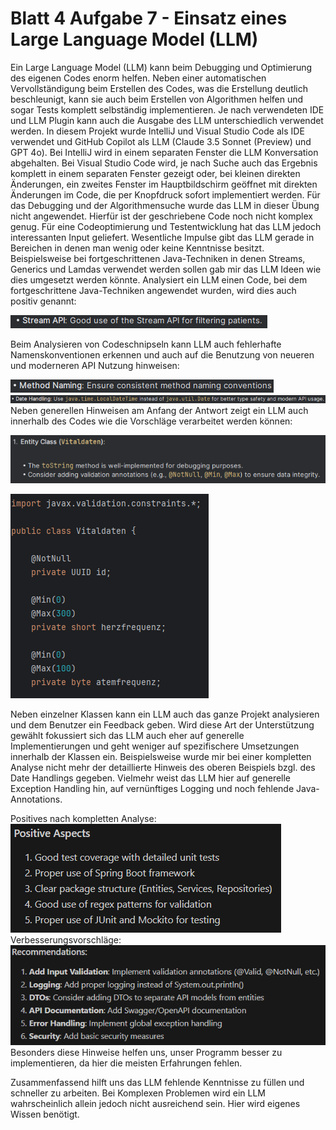 Blatt 4 Aufgabe 7 - Einsatz eines Large Language Model (LLM)
==========================================================
Ein Large Language Model (LLM) kann beim Debugging und Optimierung des eigenen Codes enorm helfen. Neben einer automatischen Vervollständigung beim Erstellen des Codes, was die Erstellung deutlich beschleunigt, kann sie auch beim Erstellen von Algorithmen helfen und sogar Tests komplett selbständig implementieren.
Je nach verwendeten IDE und LLM Plugin kann auch die Ausgabe des LLM unterschiedlich verwendet werden. In diesem Projekt wurde IntelliJ und Visual Studio Code als IDE verwendet und GitHub Copilot als LLM (Claude 3.5 Sonnet (Preview) und GPT 4o). Bei IntelliJ wird in einem separaten Fenster die LLM Konversation abgehalten. Bei Visual Studio Code wird, je nach Suche auch das Ergebnis komplett in einem separaten Fenster gezeigt oder, bei kleinen direkten Änderungen, ein zweites Fenster im Hauptbildschirm geöffnet mit direkten Änderungen im Code, die per Knopfdruck sofort implementiert werden.
Für das Debugging und der Algorithmensuche wurde das LLM in dieser Übung nicht angewendet. Hierfür ist der geschriebene Code noch nicht komplex genug. Für eine Codeoptimierung und Testentwicklung hat das LLM jedoch interessanten Input geliefert. Wesentliche Impulse gibt das LLM gerade in Bereichen in denen man wenig oder keine Kenntnisse besitzt. Beispielsweise bei fortgeschrittenen Java-Techniken in denen Streams, Generics und Lamdas verwendet werden sollen gab mir das LLM Ideen wie dies umgesetzt werden könnte. Analysiert ein LLM einen Code, bei dem fortgeschrittene Java-Techniken angewendet wurden, wird dies auch positiv genannt:

![LLM_Stream.png](images%2FLLM_Stream.png)

Beim Analysieren von Codeschnipseln kann LLM auch fehlerhafte Namenskonventionen erkennen und auch auf die Benutzung von neueren und moderneren API Nutzung hinweisen:

![LLM_Name.png](images%2FLLM_Name.png)
![LLM_Date.png](images%2FLLM_Date.png)
Neben generellen Hinweisen am Anfang der Antwort zeigt ein LLM auch innerhalb des Codes wie die Vorschläge verarbeitet werden können:

![LLM_Entity.png](images%2FLLM_Entity.png)

![LLM_Vital.png](images%2FLLM_Vital.png)

Neben einzelner Klassen kann ein LLM auch das ganze Projekt analysieren und dem Benutzer ein Feedback geben. Wird diese Art der Unterstützung gewählt fokussiert sich das LLM auch eher auf generelle Implementierungen und geht weniger auf spezifischere Umsetzungen innerhalb der Klassen ein. Beispielsweise wurde mir bei einer kompletten Analyse nicht mehr der detaillierte Hinweis des oberen Beispiels bzgl. des Date Handlings gegeben. Vielmehr weist das LLM hier auf generelle Exception Handling hin, auf vernünftiges Logging und noch fehlende Java-Annotations.

Positives nach kompletten Analyse:
![LLM_Positiv.png](images%2FLLM_Positiv.png)
Verbesserungsvorschläge:
![LLM_Negativ.png](images%2FLLM_Negativ.png)
Besonders diese Hinweise helfen uns, unser Programm besser zu implementieren, da hier die meisten Erfahrungen fehlen.

Zusammenfassend hilft uns das LLM fehlende Kenntnisse zu füllen und schneller zu arbeiten. Bei Komplexen Problemen wird ein LLM wahrscheinlich allein jedoch nicht ausreichend sein. Hier wird eigenes Wissen benötigt. 